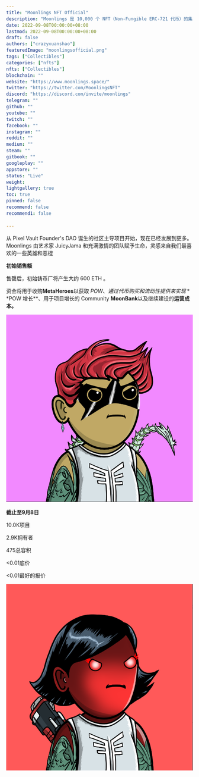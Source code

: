 ```yaml
---
title: "Moonlings NFT Official"
description: "Moonlings 是 10,000 个 NFT（Non-Fungible ERC-721 代币）的集合，它们生活在以太坊区块链上的地球月球深处"
date: 2022-09-08T00:00:00+08:00
lastmod: 2022-09-08T00:00:00+08:00
draft: false
authors: ["crazyxuanshao"]
featuredImage: "moonlingsofficial.png"
tags: ["Collectibles"]
categories: ["nfts"]
nfts: ["Collectibles"]
blockchain: ""
website: "https://www.moonlings.space/"
twitter: "https://twitter.com/MoonlingsNFT"
discord: "https://discord.com/invite/moonlings"
telegram: ""
github: ""
youtube: ""
twitch: ""
facebook: ""
instagram: ""
reddit: ""
medium: ""
steam: ""
gitbook: ""
googleplay: ""
appstore: ""
status: "Live"
weight: 
lightgallery: true
toc: true
pinned: false
recommend: false
recommend1: false

---
```

从 Pixel Vault Founder's DAO 诞生的社区主导项目开始，现在已经发展到更多。Moonlings 由艺术家 JuicyJama 和充满激情的团队赋予生命，灵感来自我们最喜欢的一些英雄和恶棍

**初始销售额**

售罄后，初始铸币厂将产生大约 600 ETH 。

资金将用于收购**MetaHeroes**以获取 $POW、通过代币购买和流动性提供来实现**$POW 增长**、用于项目增长的 Community **MoonBank**以及继续建设的**运营成本。**

![dasd](dasd.png)

**截止至9月8日**

10.0K项目

2.9K拥有者

475总容积

<0.01底价

<0.01最好的报价

![gnisgn](gnisgn.png)